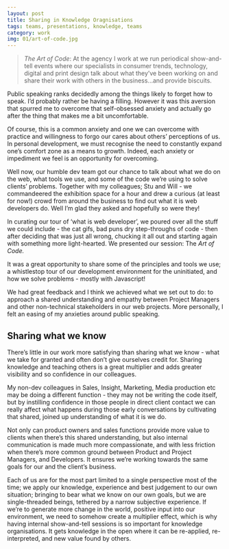 ```yaml
---
layout: post
title: Sharing in Knowledge Oragnisations
tags: teams, presentations, knowledge, teams
category: work
img: 01/art-of-code.jpg
---
```


> *The Art of Code*: At the agency I work at we run periodical show-and-tell events where our specialists in consumer trends, technology, digital and print design talk about what they’ve been working on and share their work with others in the business...and provide biscuits.

Public speaking ranks decidedly among the things likely to forget how to speak. I’d probably rather be having a filling. However it was this aversion that spurred me to overcome that self-obsessed anxiety and actually go after the thing that makes me a bit uncomfortable.

Of course, this is a common anxiety and one we can overcome with practice and willingness to forgo our cares about others’ perceptions of us. In personal development, we must recognise the need to constantly expand one’s comfort zone as a means to growth. Indeed, each anxiety or impediment we feel is an opportunity for overcoming.

Well now, our humble dev team got our chance to talk about what we do on the web, what tools we use, and some of the code we’re using to solve clients’ problems. Together with my colleagues; Stu and Will - we commandeered the exhibition space for a hour and drew a curious (at least for now!) crowd from around the business to find out what it is web developers do. Well I’m glad they asked and hopefully so were they!

In curating our tour of ‘what is web developer’, we poured over all the stuff we could include - the cat gifs, bad puns dry step-throughs of code - then after deciding that was just all wrong, chucking it all out and starting again with something more light-hearted. We presented our session: The *Art of Code.* 

It was a great opportunity to share some of the principles and tools we use; a whistlestop tour of our development environment for the uninitiated, and how we solve problems - mostly with Javascript!

We had great feedback and I think we achieved what we set out to do: to approach a shared understanding and empathy between Project Managers and other non-technical stakeholders in our web projects. More personally, I felt an easing of my anxieties around public speaking.

## Sharing what we know

There’s little in our work more satisfying than sharing what we know - what we take for granted and often don’t give ourselves credit for. Sharing knowledge and teaching others is a great multiplier and adds greater visibility and so confidence in our colleagues.

My non-dev colleagues in Sales, Insight, Marketing, Media production etc may be doing a different function - they may not be writing the code itself, but by instilling confidence in those people in direct client contact we can really affect what happens during those early conversations by cultivating that shared, joined up understanding of what it is we do.

Not only can product owners and sales functions provide more value to clients when there’s this shared understanding, but also internal communication is made much more compassionate, and with less friction when there’s more common ground between Product and Project Managers, and Developers. It ensures we’re working towards the same goals for our and the client’s business.

Each of us are for the most part limited to a single perspective most of the time; we apply our knowledge, experience and best judgement to our own situation; bringing to bear what we know on our own goals, but we are single-threaded beings, tethered by a narrow subjective experience. If we’re to generate more change in the world, positive input into our environment, we need to somehow create a multiplier effect, which is why having internal show-and-tell sessions is so important for knowledge organisations. It gets knowledge in the open where it can be re-applied, re-interpreted, and new value found by others.

